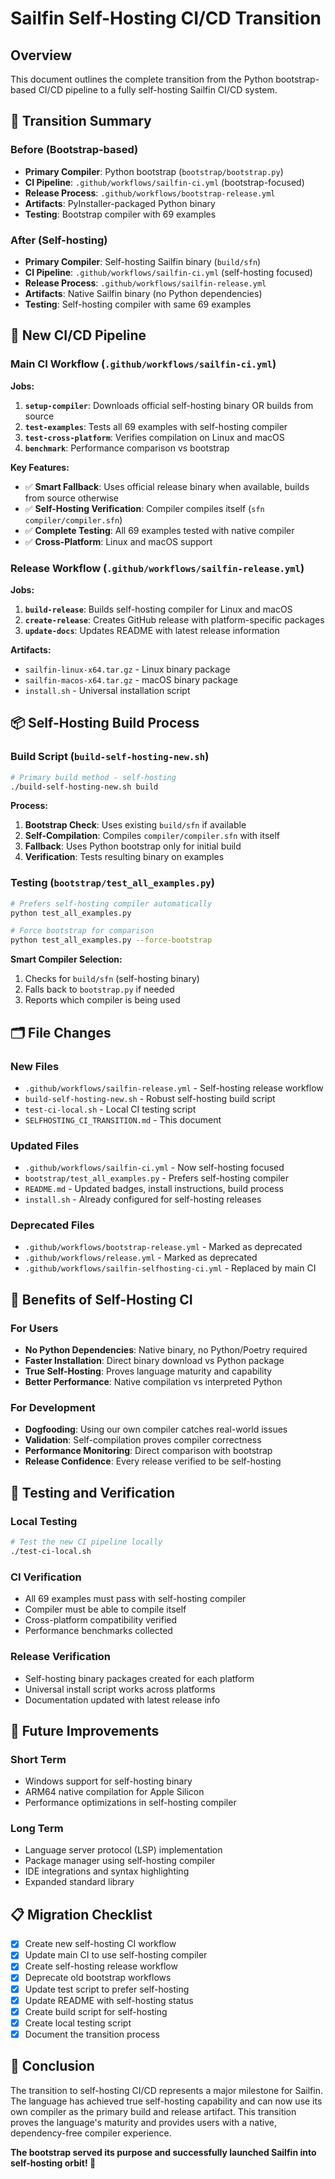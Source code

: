 # Sailfin Self-Hosting CI/CD Transition

## Overview

This document outlines the complete transition from the Python bootstrap-based CI/CD pipeline to a fully self-hosting Sailfin CI/CD system.

## 🔄 Transition Summary

### Before (Bootstrap-based)

- **Primary Compiler**: Python bootstrap (`bootstrap/bootstrap.py`)
- **CI Pipeline**: `.github/workflows/sailfin-ci.yml` (bootstrap-focused)
- **Release Process**: `.github/workflows/bootstrap-release.yml`
- **Artifacts**: PyInstaller-packaged Python binary
- **Testing**: Bootstrap compiler with 69 examples

### After (Self-hosting)

- **Primary Compiler**: Self-hosting Sailfin binary (`build/sfn`)
- **CI Pipeline**: `.github/workflows/sailfin-ci.yml` (self-hosting focused)
- **Release Process**: `.github/workflows/sailfin-release.yml`
- **Artifacts**: Native Sailfin binary (no Python dependencies)
- **Testing**: Self-hosting compiler with same 69 examples

## 🚀 New CI/CD Pipeline

### Main CI Workflow (`.github/workflows/sailfin-ci.yml`)

**Jobs:**

1. **`setup-compiler`**: Downloads official self-hosting binary OR builds from source
2. **`test-examples`**: Tests all 69 examples with self-hosting compiler
3. **`test-cross-platform`**: Verifies compilation on Linux and macOS
4. **`benchmark`**: Performance comparison vs bootstrap

**Key Features:**

- ✅ **Smart Fallback**: Uses official release binary when available, builds from source otherwise
- ✅ **Self-Hosting Verification**: Compiler compiles itself (`sfn compiler/compiler.sfn`)
- ✅ **Complete Testing**: All 69 examples tested with native compiler
- ✅ **Cross-Platform**: Linux and macOS support

### Release Workflow (`.github/workflows/sailfin-release.yml`)

**Jobs:**

1. **`build-release`**: Builds self-hosting compiler for Linux and macOS
2. **`create-release`**: Creates GitHub release with platform-specific packages
3. **`update-docs`**: Updates README with latest release information

**Artifacts:**

- `sailfin-linux-x64.tar.gz` - Linux binary package
- `sailfin-macos-x64.tar.gz` - macOS binary package
- `install.sh` - Universal installation script

## 📦 Self-Hosting Build Process

### Build Script (`build-self-hosting-new.sh`)

```bash
# Primary build method - self-hosting
./build-self-hosting-new.sh build
```

**Process:**

1. **Bootstrap Check**: Uses existing `build/sfn` if available
2. **Self-Compilation**: Compiles `compiler/compiler.sfn` with itself
3. **Fallback**: Uses Python bootstrap only for initial build
4. **Verification**: Tests resulting binary on examples

### Testing (`bootstrap/test_all_examples.py`)

```bash
# Prefers self-hosting compiler automatically
python test_all_examples.py

# Force bootstrap for comparison
python test_all_examples.py --force-bootstrap
```

**Smart Compiler Selection:**

1. Checks for `build/sfn` (self-hosting binary)
2. Falls back to `bootstrap.py` if needed
3. Reports which compiler is being used

## 🗂️ File Changes

### New Files

- `.github/workflows/sailfin-release.yml` - Self-hosting release workflow
- `build-self-hosting-new.sh` - Robust self-hosting build script
- `test-ci-local.sh` - Local CI testing script
- `SELFHOSTING_CI_TRANSITION.md` - This document

### Updated Files

- `.github/workflows/sailfin-ci.yml` - Now self-hosting focused
- `bootstrap/test_all_examples.py` - Prefers self-hosting compiler
- `README.md` - Updated badges, install instructions, build process
- `install.sh` - Already configured for self-hosting releases

### Deprecated Files

- `.github/workflows/bootstrap-release.yml` - Marked as deprecated
- `.github/workflows/release.yml` - Marked as deprecated
- `.github/workflows/sailfin-selfhosting-ci.yml` - Replaced by main CI

## 🎯 Benefits of Self-Hosting CI

### For Users

- **No Python Dependencies**: Native binary, no Python/Poetry required
- **Faster Installation**: Direct binary download vs Python package
- **True Self-Hosting**: Proves language maturity and capability
- **Better Performance**: Native compilation vs interpreted Python

### For Development

- **Dogfooding**: Using our own compiler catches real-world issues
- **Validation**: Self-compilation proves compiler correctness
- **Performance Monitoring**: Direct comparison with bootstrap
- **Release Confidence**: Every release verified to be self-hosting

## 🧪 Testing and Verification

### Local Testing

```bash
# Test the new CI pipeline locally
./test-ci-local.sh
```

### CI Verification

- All 69 examples must pass with self-hosting compiler
- Compiler must be able to compile itself
- Cross-platform compatibility verified
- Performance benchmarks collected

### Release Verification

- Self-hosting binary packages created for each platform
- Universal install script works across platforms
- Documentation updated with latest release info

## 🔮 Future Improvements

### Short Term

- Windows support for self-hosting binary
- ARM64 native compilation for Apple Silicon
- Performance optimizations in self-hosting compiler

### Long Term

- Language server protocol (LSP) implementation
- Package manager using self-hosting compiler
- IDE integrations and syntax highlighting
- Expanded standard library

## 📋 Migration Checklist

- [x] Create new self-hosting CI workflow
- [x] Update main CI to use self-hosting compiler
- [x] Create self-hosting release workflow
- [x] Deprecate old bootstrap workflows
- [x] Update test script to prefer self-hosting
- [x] Update README with self-hosting status
- [x] Create build script for self-hosting
- [x] Create local testing script
- [x] Document the transition process

## 🚢 Conclusion

The transition to self-hosting CI/CD represents a major milestone for Sailfin. The language has achieved true self-hosting capability and can now use its own compiler as the primary build and release artifact. This transition proves the language's maturity and provides users with a native, dependency-free compiler experience.

**The bootstrap served its purpose and successfully launched Sailfin into self-hosting orbit! 🚀**
